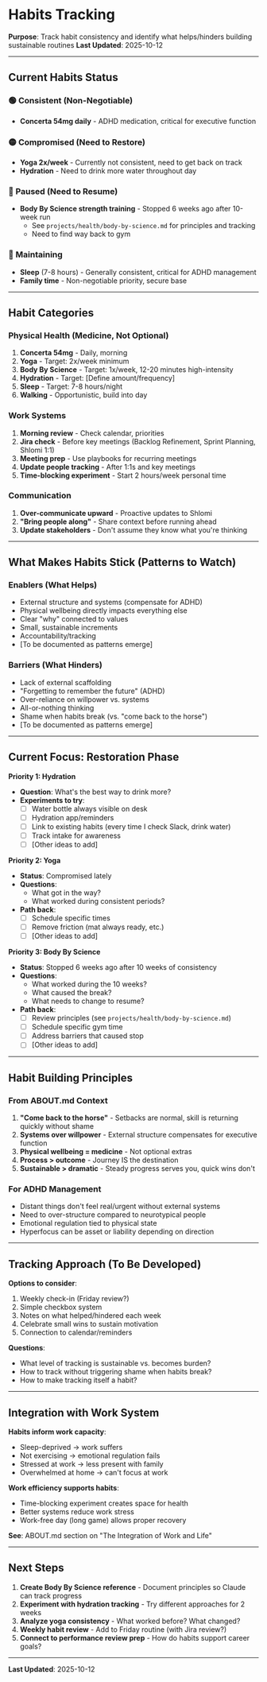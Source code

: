 # Habits Tracking

**Purpose**: Track habit consistency and identify what helps/hinders building sustainable routines
**Last Updated**: 2025-10-12

---

## Current Habits Status

### 🟢 Consistent (Non-Negotiable)
- **Concerta 54mg daily** - ADHD medication, critical for executive function

### 🟡 Compromised (Need to Restore)
- **Yoga 2x/week** - Currently not consistent, need to get back on track
- **Hydration** - Need to drink more water throughout day

### 🔴 Paused (Need to Resume)
- **Body By Science strength training** - Stopped 6 weeks ago after 10-week run
  - See `projects/health/body-by-science.md` for principles and tracking
  - Need to find way back to gym

### 🔵 Maintaining
- **Sleep** (7-8 hours) - Generally consistent, critical for ADHD management
- **Family time** - Non-negotiable priority, secure base

---

## Habit Categories

### Physical Health (Medicine, Not Optional)
1. **Concerta 54mg** - Daily, morning
2. **Yoga** - Target: 2x/week minimum
3. **Body By Science** - Target: 1x/week, 12-20 minutes high-intensity
4. **Hydration** - Target: [Define amount/frequency]
5. **Sleep** - Target: 7-8 hours/night
6. **Walking** - Opportunistic, build into day

### Work Systems
1. **Morning review** - Check calendar, priorities
2. **Jira check** - Before key meetings (Backlog Refinement, Sprint Planning, Shlomi 1:1)
3. **Meeting prep** - Use playbooks for recurring meetings
4. **Update people tracking** - After 1:1s and key meetings
5. **Time-blocking experiment** - Start 2 hours/week personal time

### Communication
1. **Over-communicate upward** - Proactive updates to Shlomi
2. **"Bring people along"** - Share context before running ahead
3. **Update stakeholders** - Don't assume they know what you're thinking

---

## What Makes Habits Stick (Patterns to Watch)

### Enablers (What Helps)
- External structure and systems (compensate for ADHD)
- Physical wellbeing directly impacts everything else
- Clear "why" connected to values
- Small, sustainable increments
- Accountability/tracking
- [To be documented as patterns emerge]

### Barriers (What Hinders)
- Lack of external scaffolding
- "Forgetting to remember the future" (ADHD)
- Over-reliance on willpower vs. systems
- All-or-nothing thinking
- Shame when habits break (vs. "come back to the horse")
- [To be documented as patterns emerge]

---

## Current Focus: Restoration Phase

**Priority 1: Hydration**
- **Question**: What's the best way to drink more?
- **Experiments to try**:
  - [ ] Water bottle always visible on desk
  - [ ] Hydration app/reminders
  - [ ] Link to existing habits (every time I check Slack, drink water)
  - [ ] Track intake for awareness
  - [ ] [Other ideas to add]

**Priority 2: Yoga**
- **Status**: Compromised lately
- **Questions**:
  - What got in the way?
  - What worked during consistent periods?
- **Path back**:
  - [ ] Schedule specific times
  - [ ] Remove friction (mat always ready, etc.)
  - [ ] [Other ideas to add]

**Priority 3: Body By Science**
- **Status**: Stopped 6 weeks ago after 10 weeks of consistency
- **Questions**:
  - What worked during the 10 weeks?
  - What caused the break?
  - What needs to change to resume?
- **Path back**:
  - [ ] Review principles (see `projects/health/body-by-science.md`)
  - [ ] Schedule specific gym time
  - [ ] Address barriers that caused stop
  - [ ] [Other ideas to add]

---

## Habit Building Principles

### From ABOUT.md Context
1. **"Come back to the horse"** - Setbacks are normal, skill is returning quickly without shame
2. **Systems over willpower** - External structure compensates for executive function
3. **Physical wellbeing = medicine** - Not optional extras
4. **Process > outcome** - Journey IS the destination
5. **Sustainable > dramatic** - Steady progress serves you, quick wins don't

### For ADHD Management
- Distant things don't feel real/urgent without external systems
- Need to over-structure compared to neurotypical people
- Emotional regulation tied to physical state
- Hyperfocus can be asset or liability depending on direction

---

## Tracking Approach (To Be Developed)

**Options to consider**:
1. Weekly check-in (Friday review?)
2. Simple checkbox system
3. Notes on what helped/hindered each week
4. Celebrate small wins to sustain motivation
5. Connection to calendar/reminders

**Questions**:
- What level of tracking is sustainable vs. becomes burden?
- How to track without triggering shame when habits break?
- How to make tracking itself a habit?

---

## Integration with Work System

**Habits inform work capacity**:
- Sleep-deprived → work suffers
- Not exercising → emotional regulation fails
- Stressed at work → less present with family
- Overwhelmed at home → can't focus at work

**Work efficiency supports habits**:
- Time-blocking experiment creates space for health
- Better systems reduce work stress
- Work-free day (long game) allows proper recovery

**See**: ABOUT.md section on "The Integration of Work and Life"

---

## Next Steps

1. **Create Body By Science reference** - Document principles so Claude can track progress
2. **Experiment with hydration tracking** - Try different approaches for 2 weeks
3. **Analyze yoga consistency** - What worked before? What changed?
4. **Weekly habit review** - Add to Friday routine (with Jira review?)
5. **Connect to performance review prep** - How do habits support career goals?

---

**Last Updated**: 2025-10-12
